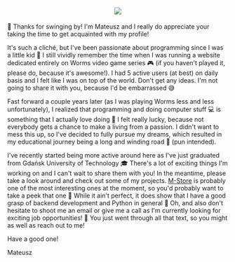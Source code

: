 <h1 align="center">
  <img src=https://user-images.githubusercontent.com/32812860/228994946-09781515-b6c1-4e54-8cbe-478e84c679c3.gif></img>
  </h1>
<p>👋 Thanks for swinging by! I'm Mateusz and I really do appreciate your taking the time to get acquainted with my profile!</p>
<p></p>
<p>It's such a cliché, but I've been passionate about programming since I was a little kid 👶 I still vividly remember the time when I was running a website dedicated entirely on Worms video game series 🎮 (if you haven't played it, please do, because it's awesome!). I had 5 active users (at best) on daily basis and I felt like I was on top of the world. Don't get any ideas. I'm not going to share it with you, because I'd be embarrassed 😅 </p>
<p>Fast forward a couple years later (as I was playing Worms less and less unfortunately), I realized that programming and doing computer stuff 💻 is something that I actually love doing 🤍 I felt really lucky, because not everybody gets a chance to make a living from a passion. I didn't want to mess this up, so I've decided to fully pursue my dreams, which resulted in my educational journey being a long and winding road 🎹 (pun intended).</p>
  <p>I've recently started being more active around here as I've just graduated from Gdańsk University of Technology 🎓 There's a lot of exciting things I'm working on and I can't wait to share them with you! In the meantime, please take a look around and check out some of my projects. <a href="https://github.com/mmiskiewicz/M-Store">M-Store</a> is probably one of the most interesting ones at the moment, so you'd probably want to take a peek that one 👀 While it ain't perfect, it does show that I have a good grasp of backend development and Python in general 🐍 Oh, and also don't hesitate to shoot me an email or give me a call as I'm currently looking for exciting job opportunities! 💼 You just went through all that text, so you might as well as reach out to me!</p>

Have a good one!
<p>Mateusz</p>
